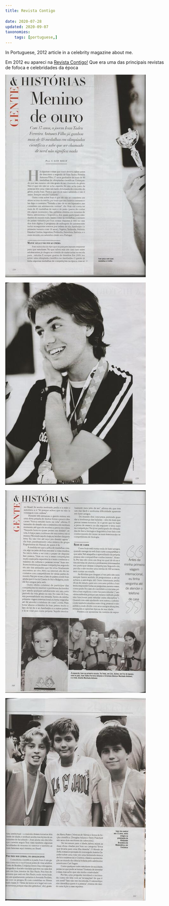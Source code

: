 ```yaml
---
title: Revista Contigo

date: 2020-07-28
updated: 2020-09-07
taxonomies:
    tags: [portuguese,]
---
```

In Portuguese, 2012 article in a celebrity magazine about me. 

Em 2012 eu apareci na [Revista Contigo!](https://pt.wikipedia.org/wiki/Contigo!) Que era uma das principais revistas de fofoca e celebridades da época

[![img](./jpg/Imagem_001640x640.jpg)](./jpg/Imagem_001.jpg)

[![img](./jpg/Imagem_002640x640.jpg)](./jpg/Imagem_002.jpg)

[![img](./jpg/Imagem_003640x640.jpg)](./jpg/Imagem_003.jpg)

[![img](./jpg/Imagem_004640x640.jpg)](./jpg/Imagem_004.jpg)


